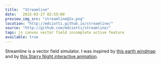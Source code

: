 ```yaml
---
title:  "Streamline"
date:   2015-03-27 02:55:00
preview_img_src: "streamline@2x.png"
location: "http://mdciotti.github.io/streamline/"
source: "http://github.com/mdciotti/streamline/"
tags: js canvas vector field incomplete active feature
available: true
---
```


Streamline is a vector field simulator. I was inspired by [this earth windmap](http://earth.nullschool.net/) and by [this Starry Night interactive animation](https://vimeo.com/36466564).
